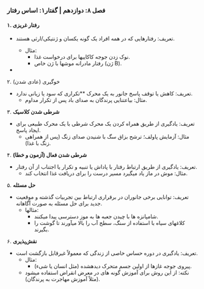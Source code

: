 ### فصل ۸: دوازدهم | گفتار۱: اساس رفتار
#### ۱. رفتار غریزی  
- تعریف: رفتارهایی که در همه افراد یک گونه یکسان و ژنتیکی/ارثی هستند.  
  - مثال:  
    - نوک زدن جوجه کاکاییها برای درخواست غذا.  
    - رفتار مادرانه موشها با ژن خاص (ژن B).  

-

۲. خوگیری (عادی شدن) 
- تعریف: کاهش یا توقف پاسخ جانور به یک محرک **تکراری که سود یا زیانی ندارد.  
  - مثال: بیاعتنایی پرندگان به صدای باد پس از تکرار مداوم.  



۳. **شرطی شدن کلاسیک**
- تعریف: یادگیری از طریق همراه کردن یک محرک شرطی با یک محرک طبیعی برای ایجاد پاسخ.  
  - مثال: آزمایش پاولف؛ ترشح بزاق سگ با شنیدن صدای زنگ (پس از همراهی زنگ با غذا). 


۴. **شرطی شدن فعال (آزمون و خطا)** 
- تعریف: یادگیری از طریق ارتباط رفتار با پاداش یا تنبیه و تکرار یا اجتناب از آن رفتار.  
  - مثال: موش در ماز یاد میگیرد مسیر درست را برای دریافت غذا انتخاب کند.  



۵. **حل مسئله**
- تعریف: توانایی برخی جانوران در برقراری ارتباط بین تجربیات گذشته و موقعیت جدید برای حل مسئله به صورت آگاهانه.  
  - مثالها:  
    - شامپانزه ها با چیدن جعبه ها به موز دسترسی پیدا میکنند.  
    - کلاغهای سیاه با استفاده از سنگ، سطح آب را بالا میآورند تا گوشت را بگیرند.  



۶. **نقش‌پذیری**
- تعریف: یادگیری در دوره حساس خاصی از زندگی که معمولاً غیرقابل بازگشت است.  
  - مثال:  
    - پیروی جوجه غازها از اولین جسم متحرک دیدهشده (مثل انسان یا شیء).  
  - نکته: از این روش برای آموزش گونه های در معرض انقراض استفاده میشود (مثلاً آموزش مهاجرت به پرندگان).